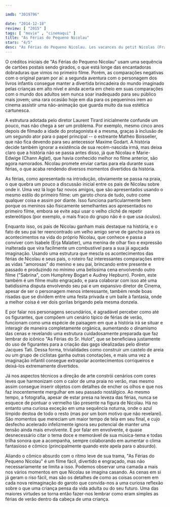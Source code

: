 ```yaml
---

imdb: "3019796"

date: "2014-12-18"
review: [ "2015" ]
tags: [ "movie" , "cinemaqui" ]
title: "As Férias do Pequeno Nicolau"
stars: "4/5"
desc: "As Férias do Pequeno Nicolau. Les vacances du petit Nicolas (France, 2014). Dirigido por Laurent Tirard. Escrito por René Goscinny, Jean-Jacques Sempé, Laurent Tirard, Jaco Van Dormael, Grégoire Vigneron. Com Valérie Lemercier, Kad Merad, Dominique Lavanant, François-Xavier Demaison, Bouli Lanners, Mathéo Boisselier, Luca Zingaretti, Judith Henry, Francis Perrin."
---
```

O créditos iniciais de "As Férias do Pequeno Nicolau" usam uma sequência de cartões postais sendo girados, o que está longe das encantadoras dobraduras que vimos no primeiro filme. Porém, as comparações negativas com o original param por aí: a segunda aventura com o personagem dos livros infantis consegue manter a divertida brincadeira do mundo imaginado pelas crianças em alto nível e ainda acerta em cheio em suas comparações com o mundo dos adultos sem nunca soar inadequado para seu público mais jovem; uma rara ocasião hoje em dia para os pequeninos irem ao cinema assistir uma não-animação que guarda muito da sua estética cartunesca.

A estrutura adotada pelo diretor Laurent Tirard inicialmente confunde um pouco, mas não chega a ser um problema. Por exemplo, mesmo cinco anos depois de filmado a idade do protagonista é a mesma, graças à inclusão de um segundo ator para o papel principal -- o estreante Mathéo Boisselier, que não fica devendo para seu antecessor Maxime Godart. A história decide também ignorar a existência de sua recém-nascida irmã, mas deixa claro que a história não se passa antes disso, já que Nicolau e Marie-Edwige (Chann Aglat), que havia conhecido melhor no filme anterior, são agora namorados. Nicolau promete enviar cartas para ela durante suas férias, o que acaba rendendo diversos momentos divertidos da história.

As férias, como apresentado na introdução, obviamente se passa na praia, o que quebra um pouco a discussão inicial entre os pais de Nicolau sobre onde ir. Uma vez lá logo faz novos amigos, que são apresentados usando o mesmo estilo do primeiro filme: um garoto chora de tudo, outro come qualquer coisa e assim por diante. Isso funciona particularmente bem porque os meninos são fisicamente semelhantes aos apresentados no primeiro filme, embora se evite aqui usar o velho clichê de repetir estereótipos (por exemplo, o mais fraco do grupo não é o que usa óculos).

Enquanto isso, os pais de Nicolau ganham mais destaque na história, e o fato de seu pai ter reencontrado um velho amigo serve de gancho para os acontecimentos na vida do próprio Nicolau, que conhece e passa a conviver com Isabele (Erja Malatier), uma menina de olhar fixo e expressão inalterada que vira facilmente um combustível para a sua já aguçada imaginação. Usando uma estrutura que mescla os acontecimentos das férias de Nicolau e seus pais, o roteiro faz interessantes comparações entre as vidas "amorosas" do menino e seu pai, brincando entre presente e passado e produzindo no mínimo uma belíssima cena envolvendo outro filme ("Sabrina", com Humphrey Bogart e Audrey Hepburn). Porém, este também é um filme muito engraçado, e para colaborar com isso até uma batidíssima disputa envolvendo seu pai e um expansivo diretor de Cinema, apesar de ser o personagem menos interessante, também rende boas risadas que se dividem entre uma festa privada e um baile à fantasia, onde a melhor coisa é ver dois gorilas brigando pela mesma donzela.

E por falar nos personagens secundários, é agradável perceber como até os figurantes, que compõem um cenário típico de férias de verão, funcionam como uma espécie de paisagem em que a história irá se situar e interagir de maneira completamente orgânica, aumentando o dinamismo das cenas e revelando uma estrutura cuidadosamente preparada que faz lembrar do icônico "As Férias do Sr. Hulot", que se beneficiava justamente do uso de figurantes para a criação das gags idealizadas pelo diretor Jacques Tati. Dessa forma, trivialidades como construir um castelo de areia ou um grupo de ciclistas ganha outras conotações, e mais uma vez a imaginação infantil consegue extrapolar acontecimentos corriqueiros e deixá-los extremamente divertidos.

Já nos aspectos técnicos a direção de arte constrói cenários com cores leves que harmonizam com o calor de uma praia no verão, mas mesmo assim consegue inserir objetos com detalhes de encher os olhos e que nos faz inocentemente mergulhar em seu passado nostálgico. Ao mesmo tempo, a fotografia, apesar de estar presa na leveza das férias, nunca se esquece de pontuar o vermelho tão presente na figura de Nicolau. Há no entanto uma curiosa exceção em uma sequência noturna, onde o azul límpido destoa de todo o resto (mas por um bom motivo que não revelarei). São momentos que mereciam um maior tempo de tela em seu final, e cujo desfecho acelerado infelizmente ignora seu potencial de manter uma tensão ainda mais envolvente. E por falar em envolvente, é quase desnecessário citar o tema doce e memorável de sua música-tema e todas trilha sonora que a acompanha, sempre colaborando em aumentar o clima fantasioso e cômico (principalmente quando este apela para o absurdo).

Aliando o cômico absurdo com o ritmo leve de sua trama, "As Férias do Pequeno Nicolau" é um filme fácil, divertido e engraçado, mas não necessariamente se limita a isso. Podemos observar uma camada a mais nos vários momentos em que Nicolau se imagina casando. As cenas em si já geram o riso fácil, mas são os detalhes de como as coisas ocorrem em cada nova reimaginação do garoto que convida-nos a uma curiosa reflexão sobre o que uma criança pensa da vida adulta ou do seu futuro. Uma das maiores virtudes se torna então fazer-nos lembrar como eram simples as férias de verão dentro da cabeça de uma criança.
